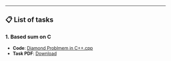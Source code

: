 ---

## 📋 **List of tasks**


### 1. Based sum on C
- **Code**: [Diamond Problmem in C++.cpp](./based_sum.c)  
- **Task PDF**: [Download](./Tasks/based_sum.pdf) 

